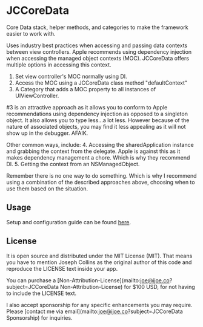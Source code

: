 # JCCoreData

Core Data stack, helper methods, and categories to make the framework easier to work with.

Uses industry best practices when accessing and passing data contexts between view controllers. Apple recommends using dependency injection when accessing the managed object contexts (MOC). JCCoreData offers multiple options in accessing this context.

1. Set view controller's MOC normally using DI.
2. Access the MOC using a JCCoreData class method "defaultContext"
3. A Category that adds a MOC property to all instances of UIViewController.

#3 is an attractive approach as it allows you to conform to Apple recommendations using dependency injection as opposed to a singleton object.  It also allows you to type less...a lot less. However because of the nature of associated objects, you may find it less appealing as it will not show up in the debugger. AFAIK.

Other common ways, include:
4. Accessing the sharedApplication instance and grabbing the context from the delegate. Apple is against this as it makes dependency management a chore. Which is why they recommend DI.
5. Getting the context from an NSManagedObject.



Remember there is no one way to do something. Which is why I recommend using a combination of the described approaches above, choosing when to use them based on the situation.



## Usage

Setup and configuration guide can be found [here](/Documentation/GUIDE.md).


## License

It is open source and distributed under the MIT License (MIT). That means you have to mention Joseph Collins as the original author of this code and reproduce the LICENSE text inside your app.

You can purchase a [Non-Attribution-License](mailto:joe@ijoe.co?subject=JCCoreData Non-Attribution-License) for $100 USD, for not having to include the LICENSE text.

I also accept sponsorship for any specific enhancements you may require. Please [contact me via email](mailto:joe@ijoe.co?subject=JCCoreData Sponsorship) for inquiries.
